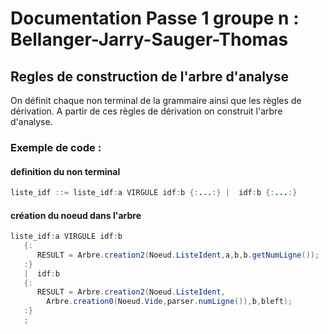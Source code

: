 # Documentation Passe 1 groupe n : Bellanger-Jarry-Sauger-Thomas

## Regles de construction de l'arbre d'analyse

On définit chaque non terminal de la grammaire ainsi que les règles de dérivation. A partir de ces règles de dérivation on construit l'arbre d'analyse.

### Exemple de code :
#### definition du non terminal
```Java
liste_idf ::= liste_idf:a VIRGULE idf:b {:...:} |  idf:b {:...:}
```
#### création du noeud dans l'arbre
```Java
liste_idf:a VIRGULE idf:b
   {:
      RESULT = Arbre.creation2(Noeud.ListeIdent,a,b,b.getNumLigne());
   :}
   |  idf:b
   {:
      RESULT = Arbre.creation2(Noeud.ListeIdent,
      	Arbre.creation0(Noeud.Vide,parser.numLigne()),b,bleft);
   :}
   ;
```
